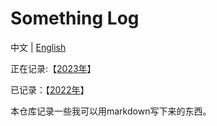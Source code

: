 # Something Log

中文 | [English](en_README.md)  

正在记录:【[2023年](2023/README.md)】

已记录：【[2022年](2022/README.md)】

本仓库记录一些我可以用markdown写下来的东西。


